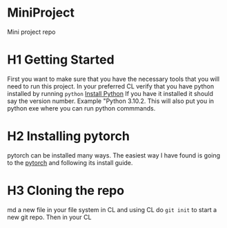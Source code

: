 # MiniProject
Mini project repo
# H1 Getting Started
First you want to make sure that you have the necessary tools that you will need to run this project.
In your preferred CL verify that you have python installed by running `python`
[Install Python](https://www.python.org/downloads/)
If you have it installed it should say the version number. Example "Python 3.10.2. This will also put you in python exe where you can run
python commmands.
# H2 Installing pytorch
pytorch can be installed many ways.
The easiest way I have found is going to the [pytorch](https://pytorch.org/) and following its install guide.
# H3 Cloning the repo
md a new file in your file system in CL and using CL do `git init` to start a new git repo.
Then in your CL 
